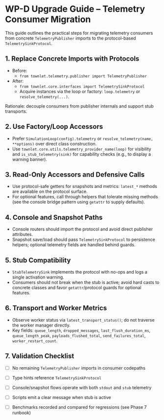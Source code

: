 # WP-D Upgrade Guide – Telemetry Consumer Migration

This guide outlines the practical steps for migrating telemetry consumers from
concrete `TelemetryPublisher` imports to the protocol-based `TelemetrySinkProtocol`.

## 1. Replace Concrete Imports with Protocols

- Before:
  - `from townlet.telemetry.publisher import TelemetryPublisher`
- After:
  - `from townlet.core.interfaces import TelemetrySinkProtocol`
  - Acquire instances via the loop or factory: `loop.telemetry` or `resolve_telemetry(...)`.

Rationale: decouple consumers from publisher internals and support stub transports.

## 2. Use Factory/Loop Accessors

- Prefer `SimulationLoop(config).telemetry` or `resolve_telemetry(name, **options)` over direct class construction.
- Use `townlet.core.utils.telemetry_provider_name(loop)` for visibility and `is_stub_telemetry(sink)` for capability checks (e.g., to display a warning banner).

## 3. Read-Only Accessors and Defensive Calls

- Use protocol-safe getters for snapshots and metrics: `latest_*` methods are available on the protocol surface.
- For optional features, call through helpers that tolerate missing methods (see the console bridge pattern using `getattr` to supply defaults).

## 4. Console and Snapshot Paths

- Console routers should import the protocol and avoid direct publisher attributes.
- Snapshot save/load should pass `TelemetrySinkProtocol` to persistence helpers; optional telemetry fields are handled behind guards.

## 5. Stub Compatibility

- `StubTelemetrySink` implements the protocol with no-ops and logs a single activation warning.
- Consumers should not break when the stub is active; avoid hard casts to concrete classes and favor `getattr`/protocol guards for optional features.

## 6. Transport and Worker Metrics

- Observe worker status via `latest_transport_status()`; do not traverse the worker manager directly.
- Key fields: `queue_length`, `dropped_messages`, `last_flush_duration_ms`, `queue_length_peak`, `payloads_flushed_total`, `send_failures_total`, `worker_restart_count`.

## 7. Validation Checklist

- [ ] No remaining `TelemetryPublisher` imports in consumer codepaths
- [ ] Type hints reference `TelemetrySinkProtocol`
- [ ] Console/snapshot flows operate with both `stdout` and `stub` telemetry
- [ ] Scripts emit a clear message when stub is active
- [ ] Benchmarks recorded and compared for regressions (see Phase 7 runbook)

